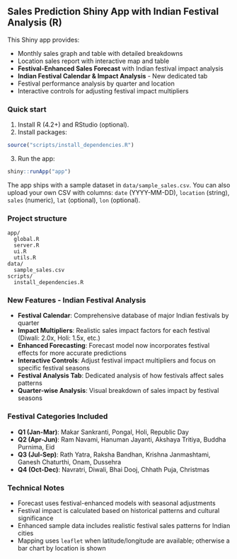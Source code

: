 ## Sales Prediction Shiny App with Indian Festival Analysis (R)

This Shiny app provides:

- Monthly sales graph and table with detailed breakdowns
- Location sales report with interactive map and table
- **Festival-Enhanced Sales Forecast** with Indian festival impact analysis
- **Indian Festival Calendar & Impact Analysis** - New dedicated tab
- Festival performance analysis by quarter and location
- Interactive controls for adjusting festival impact multipliers

### Quick start

1) Install R (4.2+) and RStudio (optional).
2) Install packages:

```r
source("scripts/install_dependencies.R")
```

3) Run the app:

```r
shiny::runApp("app")
```

The app ships with a sample dataset in `data/sample_sales.csv`. You can also upload your own CSV with columns: `date` (YYYY-MM-DD), `location` (string), `sales` (numeric), `lat` (optional), `lon` (optional).

### Project structure

```
app/
  global.R
  server.R
  ui.R
  utils.R
data/
  sample_sales.csv
scripts/
  install_dependencies.R
```

### New Features - Indian Festival Analysis

- **Festival Calendar**: Comprehensive database of major Indian festivals by quarter
- **Impact Multipliers**: Realistic sales impact factors for each festival (Diwali: 2.0x, Holi: 1.5x, etc.)
- **Enhanced Forecasting**: Forecast model now incorporates festival effects for more accurate predictions
- **Interactive Controls**: Adjust festival impact multipliers and focus on specific festival seasons
- **Festival Analysis Tab**: Dedicated analysis of how festivals affect sales patterns
- **Quarter-wise Analysis**: Visual breakdown of sales impact by festival seasons

### Festival Categories Included

- **Q1 (Jan-Mar)**: Makar Sankranti, Pongal, Holi, Republic Day
- **Q2 (Apr-Jun)**: Ram Navami, Hanuman Jayanti, Akshaya Tritiya, Buddha Purnima, Eid
- **Q3 (Jul-Sep)**: Rath Yatra, Raksha Bandhan, Krishna Janmashtami, Ganesh Chaturthi, Onam, Dussehra
- **Q4 (Oct-Dec)**: Navratri, Diwali, Bhai Dooj, Chhath Puja, Christmas

### Technical Notes

- Forecast uses festival-enhanced models with seasonal adjustments
- Festival impact is calculated based on historical patterns and cultural significance
- Enhanced sample data includes realistic festival sales patterns for Indian cities
- Mapping uses `leaflet` when latitude/longitude are available; otherwise a bar chart by location is shown



